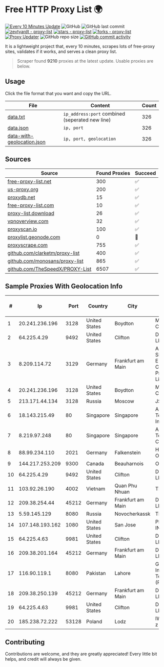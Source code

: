 
# Free HTTP Proxy List 🌍

[![Every 10 Minutes Update](https://github.com/mertguvencli/http-proxy-list/actions/workflows/main.yml/badge.svg?branch=main)](https://github.com/mertguvencli/http-proxy-list/actions/workflows/main.yml)
![GitHub](https://img.shields.io/github/license/mertguvencli/http-proxy-list)
![GitHub last commit](https://img.shields.io/github/last-commit/mertguvencli/http-proxy-list)
[![zevtyardt - proxy-list](https://img.shields.io/static/v1?label=zevtyardt&message=proxy-list&color=blue&logo=github)](https://github.com/zevtyardt/proxy-list "Go to GitHub repo")
[![stars - proxy-list](https://img.shields.io/github/stars/zevtyardt/proxy-list?style=social)](https://github.com/zevtyardt/proxy-list)
[![forks - proxy-list](https://img.shields.io/github/forks/zevtyardt/proxy-list?style=social)](https://github.com/zevtyardt/proxy-list)
[![Proxy Updater](https://github.com/zevtyardt/proxy-list/workflows/Proxy%20Updater/badge.svg)](https://github.com/zevtyardt/proxy-list/actions?query=workflow:"Proxy+Updater")
![GitHub repo size](https://img.shields.io/github/repo-size/zevtyardt/proxy-list)
[![GitHub commit activity](https://img.shields.io/github/commit-activity/m/zevtyardt/proxy-list?logo=commits)](https://github.com/zevtyardt/proxy-list/commits/main)

It is a lightweight project that, every 10 minutes, scrapes lots of free-proxy sites, validates if it works, and serves a clean proxy list.

> Scraper found **9210** proxies at the latest update. Usable proxies are below.

## Usage

Click the file format that you want and copy the URL.

|File|Content|Count|
|----|-------|-----|
|[data.txt](https://raw.githubusercontent.com/mertguvencli/http-proxy-list/main/proxy-list/data.txt)|`ip_address:port` combined (seperated new line)|326|
|[data.json](https://raw.githubusercontent.com/mertguvencli/http-proxy-list/main/proxy-list/data.json)|`ip, port`|326|
|[data-with-geolocation.json](https://raw.githubusercontent.com/mertguvencli/http-proxy-list/main/proxy-list/data-with-geolocation.json)|`ip, port, geolocation`|326|

## Sources

|Source|Found Proxies|Succeed|
|------|-------------|-------|
|[free-proxy-list.net](https://free-proxy-list.net)|300|✅|
|[us-proxy.org](https://www.us-proxy.org)|200|✅|
|[proxydb.net](http://proxydb.net)|15|✅|
|[free-proxy-list.com](https://free-proxy-list.com/?page=&port=&type%5B%5D=http&type%5B%5D=https&up_time=0&search=Search)|10|✅|
|[proxy-list.download](https://www.proxy-list.download/HTTP)|26|✅|
|[vpnoverview.com](https://vpnoverview.com/privacy/anonymous-browsing/free-proxy-servers)|32|✅|
|[proxyscan.io](https://www.proxyscan.io)|100|✅|
|[proxylist.geonode.com](https://proxylist.geonode.com/api/proxy-list?limit=300&page=1&sort_by=lastChecked&sort_type=desc&protocols=http,https)|0|🚫|
|[proxyscrape.com](https://api.proxyscrape.com/v2/?request=displayproxies&protocol=http&timeout=10000&country=all&ssl=all&anonymity=all)|755|✅|
|[github.com/clarketm/proxy-list](https://raw.githubusercontent.com/clarketm/proxy-list/master/proxy-list-raw.txt)|400|✅|
|[github.com/monosans/proxy-list](https://raw.githubusercontent.com/monosans/proxy-list/main/proxies/http.txt)|865|✅|
|[github.com/TheSpeedX/PROXY-List](https://raw.githubusercontent.com/TheSpeedX/PROXY-List/master/http.txt)|6507|✅|


## Sample Proxies With Geolocation Info

|#|Ip|Port|Country|City|Internet Service Provider|
|-|--|----|-------|----|-------------------------|
|1|20.241.236.196|3128|United States|Boydton|Microsoft Corporation|
|2|64.225.4.29|9492|United States|Clifton|DigitalOcean, LLC|
|3|8.209.114.72|3129|Germany|Frankfurt am Main|Alibaba.com Singapore E-Commerce Private Limited|
|4|20.241.236.196|3128|United States|Boydton|Microsoft Corporation|
|5|213.171.44.134|3128|Russia|Moscow|JSC Comcor|
|6|18.143.215.49|80|Singapore|Singapore|Amazon Technologies Inc.|
|7|8.219.97.248|80|Singapore|Singapore|Alibaba (US) Technology Co., Ltd.|
|8|88.99.234.110|2021|Germany|Falkenstein|Hetzner Online GmbH|
|9|144.217.253.209|9300|Canada|Beauharnois|OVH SAS|
|10|64.225.4.29|9492|United States|Clifton|DigitalOcean, LLC|
|11|103.92.26.190|4002|Vietnam|Quan Phu Nhuan|TLSOFT|
|12|209.38.254.44|45212|Germany|Frankfurt am Main|DigitalOcean, LLC|
|13|5.59.145.129|8080|Russia|Novocherkassk|Timer, LLC|
|14|107.148.193.162|1080|United States|San Jose|PEG TECH INC|
|15|64.225.4.63|9981|United States|Clifton|DigitalOcean, LLC|
|16|209.38.201.164|45212|Germany|Frankfurt am Main|DigitalOcean, LLC|
|17|116.90.119.1|8080|Pakistan|Lahore|Gerrys Information Technology (PVT) Ltd|
|18|209.38.250.139|45212|Germany|Frankfurt am Main|DigitalOcean, LLC|
|19|64.225.4.63|9981|United States|Clifton|DigitalOcean, LLC|
|20|185.238.72.222|53128|Poland|Lodz|IWACOM Sp. z o.o.|



## Contributing

Contributions are welcome, and they are greatly appreciated! Every
little bit helps, and credit will always be given.

